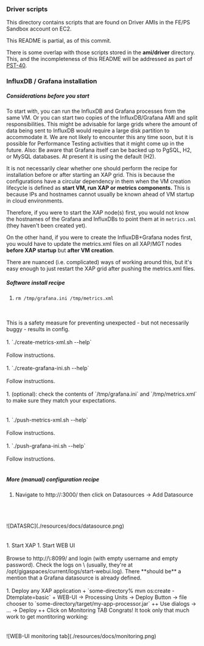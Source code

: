 ### Driver scripts

This directory contains scripts that are found on Driver AMIs in the FE/PS Sandbox account on EC2. 

This README is partial, as of this commit.

There is some overlap with those scripts stored in the **ami/driver** directory. This, and the incompleteness of this README will be addressed as part of [PST-40](http://10.8.1.184:8080/issue/PST-40).  

### InfluxDB / Grafana installation 

##### Considerations before you start

To start with, you can run the InfluxDB and Grafana processes from the same VM. Or you can start two copies of the InfluxDB/Grafana AMI and split responsibilities. This might be advisable for large grids where the amount of data being sent to InfluxDB would require a large disk partition to accommodate it. We are not likely to encounter this any time soon, but it is possible for Performance Testing activities that it might come up in the future. Also: Be aware that Grafana itself can be backed up to PgSQL, H2, or MySQL databases. At present it is using the default (H2). 

It is not necessarily clear whether one should perform the recipe for installation before or after starting an XAP grid. This is because the configurations have a circular dependency in them when the VM creation lifecycle is defined as **start VM, run XAP or metrics components.** This is because IPs and hostnames cannot usually be known ahead of VM startup in cloud environments.
 
Therefore, if you were to start the XAP node(s) first, you would not know the hostnames of the Grafana and InfluxDBs to point them at in `metrics.xml` (they haven't been created yet).
  
On the other hand, if you were to create the InfluxDB+Grafana nodes first, you would have to update the metrics.xml files on all XAP/MGT nodes **before XAP startup** but **after VM creation**.

There are nuanced (i.e. complicated) ways of working around this, but it's easy enough to just restart the XAP grid after pushing the metrics.xml files. 

##### Software install recipe

1. `rm /tmp/grafana.ini /tmp/metrics.xml`
<br/>
<br/>This is a safety measure for preventing unexpected - but not necessarily buggy - results in config.
<br/>
<br/>
1. `./create-metrics-xml.sh --help`
<br/>
<br/>Follow instructions.
<br/>
<br/>
1. `./create-grafana-ini.sh --help`
<br/>
<br/>Follow instructions.
<br/>
<br/>
1. (optional): check the contents of `/tmp/grafana.ini` and `/tmp/metrics.xml` to make sure they match your expectations.
<br/>
<br/>
<br/>
1. `./push-metrics-xml.sh --help`
<br/>
<br/>Follow instructions.
<br/>
<br/>
1. `./push-grafana-ini.sh --help`
<br/>
<br/>Follow instructions.
<br/>
<br/>

##### More (manual) configuration recipe

1. Navigate to http://<grafana-host>:3000/ then click on Datasources -> Add Datasource
<br/>
<br/>
<br/>
![DATASRC](./resources/docs/datasource.png)
<br/>
<br/>
<br/>
1. Start XAP
1. Start WEB UI
<br/>
<br/>
Browse to http://\<mgt-ui-host\>:8099/ and login (with empty username and empty password).
Check the logs on \<mgt-ui-host\> (usually, they're at /opt/gigaspaces/current/logs/start-webui.log). 
There **should be** a mention that a Grafana datasource is already defined.
<br/>
<br/>
1. Deploy any XAP application
+ `some-directory% mvn os:create -Dtemplate=basic`
+ WEB-UI -> Processing Units -> Deploy Button -> file chooser to `some-directory/target/my-app-processor.jar`
++ Use dialogs -> ... -> Deploy
++ Click on Monitoring TAB 
Congrats! It took only that much work to get montitoring working:
<br/>
<br/>
<br/>
![WEB-UI monitoring tab](./resources/docs/monitoring.png)
<br/>
<br/>